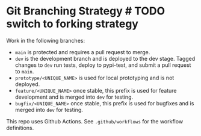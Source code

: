 # Git Branching Strategy # TODO switch to forking strategy
Work in the following branches:
- `main` is protected and requires a pull request to merge.
- `dev` is the development branch and is deployed to the dev stage. Tagged changes to `dev` run tests, deploy to pypi-test, and submit a pull request to `main`.
- `prototype/<UNIQUE_NAME>` is used for local prototyping and is not deployed.
- `feature/<UNIQUE_NAME>` once stable, this prefix is used for feature development and is merged into `dev` for testing.
- `bugfix/<UNIQUE_NAME>` once stable, this prefix is used for bugfixes and is merged into `dev` for testing.

This repo uses Github Actions. See `.github/workflows` for the workflow definitions.